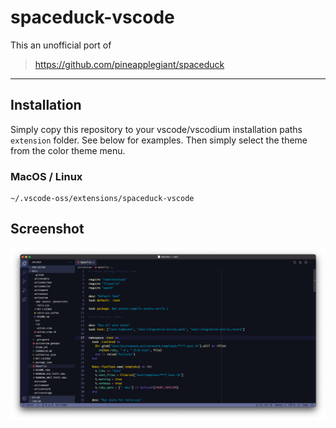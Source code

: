 # spaceduck-vscode

This an unofficial port of 

> https://github.com/pineapplegiant/spaceduck

---

## Installation

Simply copy this repository to your vscode/vscodium installation paths `extension` folder. See below for examples. Then simply select the theme from the color theme menu.

### MacOS / Linux

```console
~/.vscode-oss/extensions/spaceduck-vscode
```

## Screenshot

![Ruby](ruby.png)